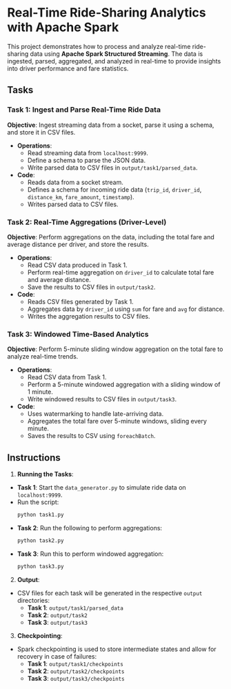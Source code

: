 
# Real-Time Ride-Sharing Analytics with Apache Spark

This project demonstrates how to process and analyze real-time ride-sharing data using **Apache Spark Structured Streaming**. The data is ingested, parsed, aggregated, and analyzed in real-time to provide insights into driver performance and fare statistics.

## Tasks

### Task 1: Ingest and Parse Real-Time Ride Data
**Objective**: Ingest streaming data from a socket, parse it using a schema, and store it in CSV files.
- **Operations**:
  - Read streaming data from `localhost:9999`.
  - Define a schema to parse the JSON data.
  - Write parsed data to CSV files in `output/task1/parsed_data`.
- **Code**: 
  - Reads data from a socket stream.
  - Defines a schema for incoming ride data (`trip_id`, `driver_id`, `distance_km`, `fare_amount`, `timestamp`).
  - Writes parsed data to CSV files.

### Task 2: Real-Time Aggregations (Driver-Level)
**Objective**: Perform aggregations on the data, including the total fare and average distance per driver, and store the results.
- **Operations**:
  - Read CSV data produced in Task 1.
  - Perform real-time aggregation on `driver_id` to calculate total fare and average distance.
  - Save the results to CSV files in `output/task2`.
- **Code**: 
  - Reads CSV files generated by Task 1.
  - Aggregates data by `driver_id` using `sum` for fare and `avg` for distance.
  - Writes the aggregation results to CSV files.

### Task 3: Windowed Time-Based Analytics
**Objective**: Perform 5-minute sliding window aggregation on the total fare to analyze real-time trends.
- **Operations**:
  - Read CSV data from Task 1.
  - Perform a 5-minute windowed aggregation with a sliding window of 1 minute.
  - Write windowed results to CSV files in `output/task3`.
- **Code**: 
  - Uses watermarking to handle late-arriving data.
  - Aggregates the total fare over 5-minute windows, sliding every minute.
  - Saves the results to CSV using `foreachBatch`.

## Instructions

1. **Running the Tasks**:
  - **Task 1**: Start the `data_generator.py` to simulate ride data on `localhost:9999`.
  - Run the script:
    ```bash
    python task1.py
    ```
  - **Task 2**: Run the following to perform aggregations:
    ```bash
    python task2.py
    ```
  - **Task 3**: Run this to perform windowed aggregation:
    ```bash
    python task3.py
    ```

2. **Output**:
  - CSV files for each task will be generated in the respective `output` directories:
    - **Task 1**: `output/task1/parsed_data`
    - **Task 2**: `output/task2`
    - **Task 3**: `output/task3`

3. **Checkpointing**:
  - Spark checkpointing is used to store intermediate states and allow for recovery in case of failures:
    - **Task 1**: `output/task1/checkpoints`
    - **Task 2**: `output/task2/checkpoints`
    - **Task 3**: `output/task3/checkpoints`
